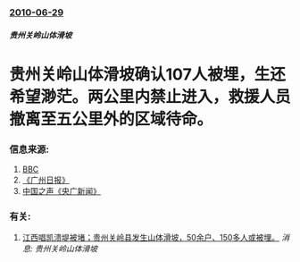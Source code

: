 ### [2010-06-29](/news/2010/06/29/index.md)

##### 贵州关岭山体滑坡
#  贵州关岭山体滑坡确认107人被埋，生还希望渺茫。两公里内禁止进入，救援人员撤离至五公里外的区域待命。 




### 信息来源:

1. [BBC](http://search.bbc.co.uk/click/p/1/ds/latest/t/Scores%2520buried%2520by%2520landslide%2520in%2520south%252dwest%2520China/id/17231394122377127777457220492386000/sp/808485059afe24c7a57514f54bb0e431/-/http%253a%252f%252fnews%252ebbc%252eco%252euk%252f1%252fhi%252fworld%252fasia%255fpacific%252f10433706%252estm)
2. [《广州日报》](http://news.qq.com/a/20100629/000195.htm)
3. [中国之声《央广新闻》](http://news.ifeng.com/mainland/special/zqjubuzaodafengxiji/content-2/detail_2010_06/29/1688073_0.shtml)

### 有关:

1. [ 江西唱凯溃堤被堵；贵州关岭县发生山体滑坡，50余户、150多人或被埋。](/zh/news/2010/06/28/江西唱凯溃堤被堵-贵州关岭县发生山体滑坡-50余户-150多人或被埋.md) _消息: 贵州关岭山体滑坡_
